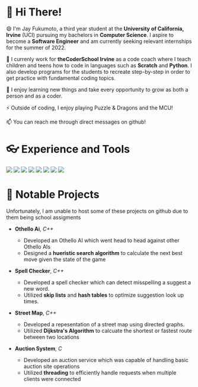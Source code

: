 # 👋 Hi There!
😄 I'm Jay Fukumoto, a third year student at the **University of California, Irvine** (UCI) pursuing my bachelors in **Computer Science**. I aspire to become a **Software Engineer** and am currently seeking relevant internships for the summer of 2022.

💼 I currenly work for **theCoderSchool Irvine** as a code coach where I teach children and teens how to code in languages such as **Scratch** and **Python**. I also develop programs for the students to recreate step-by-step in order to get practice with fundamental coding topics.

📖 I enjoy learning new things and take every opportunity to grow as both a person and as a coder.

⚡ Outside of coding, I enjoy playing Puzzle & Dragons and the MCU!

📫 You can reach me through direct messages on github!

# 👓 Experience and Tools

![](https://img.shields.io/badge/Code-Python-informational?style=flat&logo=Python&logoColor=white&color=2bbc8a)
![](https://img.shields.io/badge/Code-C++-informational?style=flat&logo=Cplusplus&logoColor=white&color=2bbc8a)
![](https://img.shields.io/badge/Code-C-informational?style=flat&logo=C&logoColor=white&color=2bbc8a)
![](https://img.shields.io/badge/OS-Linux-informational?style=flat&logo=Linux&logoColor=white&color=2bbc8a)
![](https://img.shields.io/badge/OS-Windows-informational?style=flat&logo=windows&logoColor=white&color=2bbc8a)
![](https://img.shields.io/badge/Editor-VSCode-informational?style=flat&logo=visualstudiocode&logoColor=white&color=2bbc8a)
![](https://img.shields.io/badge/Editor-Visual_Studio-informational?style=flat&logo=visualstudio&logoColor=white&color=2bbc8a)
![](https://img.shields.io/badge/git-GitHub-informational?style=flat&logo=GitHub&logoColor=white&color=2bbc8a)




# 🥇 Notable Projects

Unfortunately, I am unable to host some of these projects on github due to them being school assigments

* **Othello Ai**, *C++*
  - Developed an Othello AI which went head to head against other Othello AIs
  - Designed a **hueristic search algorithm** to calculate the next best move given the state of the game

* **Spell Checker**, *C++*
  - Developed a spell checker which can detect misspelling a suggest a new word.
  - Utilized **skip lists** and **hash tables** to optimize suggestion look up times.
 
* **Street Map**, *C++*
  - Developed a repesentation of a street map using directed graphs.
  - Utilized **Dijkstra's Algorithm** to calcuate the shortest or fastest route between two locations

* **Auction System**, *C*
  - Developed an auction service which was capable of handling basic auction site operations
  - Utilized **threading** to efficiently handle requests when multiple clients were connected
<!---
jayfuku/jayfuku is a ✨ special ✨ repository because its `README.md` (this file) appears on your GitHub profile.
You can click the Preview link to take a look at your changes.
--->

